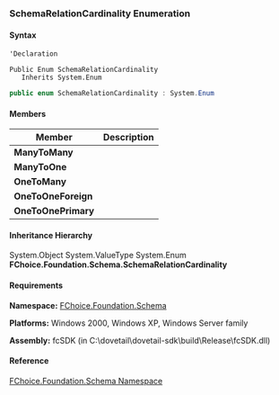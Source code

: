 ### SchemaRelationCardinality Enumeration

#### Syntax

```vbnet
'Declaration

Public Enum SchemaRelationCardinality
   Inherits System.Enum
```

```csharp
public enum SchemaRelationCardinality : System.Enum
```

#### Members

| Member | Description |
| --- | --- |
| **ManyToMany** |   |
| **ManyToOne** |   |
| **OneToMany** |   |
| **OneToOneForeign** |   |
| **OneToOnePrimary** |   |

#### Inheritance Hierarchy

System.Object
System.ValueType
System.Enum
**FChoice.Foundation.Schema.SchemaRelationCardinality**

#### Requirements

**Namespace:** [FChoice.Foundation.Schema](fcSDK~FChoice.Foundation.Schema_namespace.md)

**Platforms:** Windows 2000, Windows XP, Windows Server family

**Assembly:** fcSDK (in C:\\dovetail\\dovetail-sdk\\build\\Release\\fcSDK.dll)

#### Reference

[FChoice.Foundation.Schema Namespace](fcSDK~FChoice.Foundation.Schema_namespace.md)
